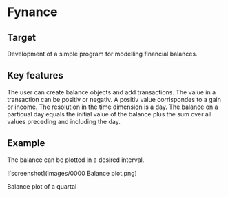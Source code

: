 # Fynance

## Target

Development of a simple program for modelling financial balances.

## Key features

The user can create balance objects and add transactions. The value in a transaction can be positiv or negativ. A positiv value corrispondes to a gain or income. The resolution in the time dimension is a day. The balance on a particual day equals the initial value of the balance plus the sum over all values preceding and including the day.

## Example

The balance can be plotted in a desired interval.

![screenshot](images/0000 Balance plot.png)
<p>Balance plot of a quartal<p>